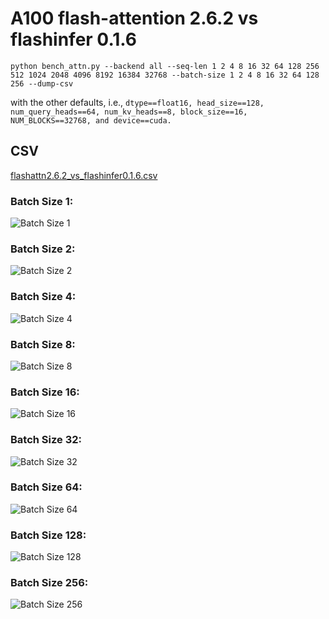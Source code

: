 # A100 flash-attention 2.6.2 vs flashinfer 0.1.6

```
python bench_attn.py --backend all --seq-len 1 2 4 8 16 32 64 128 256 512 1024 2048 4096 8192 16384 32768 --batch-size 1 2 4 8 16 32 64 128 256 --dump-csv
```
with the other defaults, i.e., `dtype==float16, head_size==128, num_query_heads==64, num_kv_heads==8, block_size==16, NUM_BLOCKS==32768, and device==cuda.`

## CSV
[flashattn2.6.2_vs_flashinfer0.1.6.csv](./flashattn2.6.2_vs_flashinfer0.1.6.csv)

### Batch Size 1:
![Batch Size 1](./flashattn2.6.2_vs_flashinfer0.1.6_bs1.png)

### Batch Size 2:
![Batch Size 2](./flashattn2.6.2_vs_flashinfer0.1.6_bs2.png)

### Batch Size 4:
![Batch Size 4](./flashattn2.6.2_vs_flashinfer0.1.6_bs4.png)

### Batch Size 8:
![Batch Size 8](./flashattn2.6.2_vs_flashinfer0.1.6_bs8.png)

### Batch Size 16:
![Batch Size 16](./flashattn2.6.2_vs_flashinfer0.1.6_bs16.png)

### Batch Size 32:
![Batch Size 32](./flashattn2.6.2_vs_flashinfer0.1.6_bs32.png)

### Batch Size 64:
![Batch Size 64](./flashattn2.6.2_vs_flashinfer0.1.6_bs64.png)

### Batch Size 128:
![Batch Size 128](./flashattn2.6.2_vs_flashinfer0.1.6_bs128.png)

### Batch Size 256:
![Batch Size 256](./flashattn2.6.2_vs_flashinfer0.1.6_bs256.png)